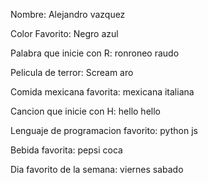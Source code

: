 Nombre: Alejandro vazquez

Color Favorito: Negro azul

Palabra que inicie con R: ronroneo raudo

Pelicula de terror: Scream aro

Comida mexicana favorita: mexicana italiana

Cancion que inicie con H: hello hello

Lenguaje de programacion favorito: python js

Bebida favorita: pepsi coca

Dia favorito de la semana: viernes sabado
